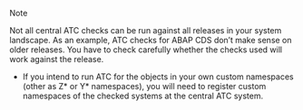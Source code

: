 > [!NOTE]
>  Not all central ATC checks can be run against all releases in your system landscape. As an example, ATC checks for ABAP CDS don’t make sense on older releases. You have to check carefully whether the checks used will work against the release.

- If you intend to run ATC for the objects in your own custom namespaces (other as Z* or Y* namespaces), you will need to register custom namespaces of the checked systems at the central ATC system.
